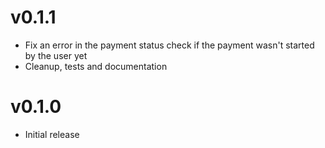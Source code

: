 # v0.1.1

* Fix an error in the payment status check if the payment wasn't started by the user yet
* Cleanup, tests and documentation

# v0.1.0

* Initial release
